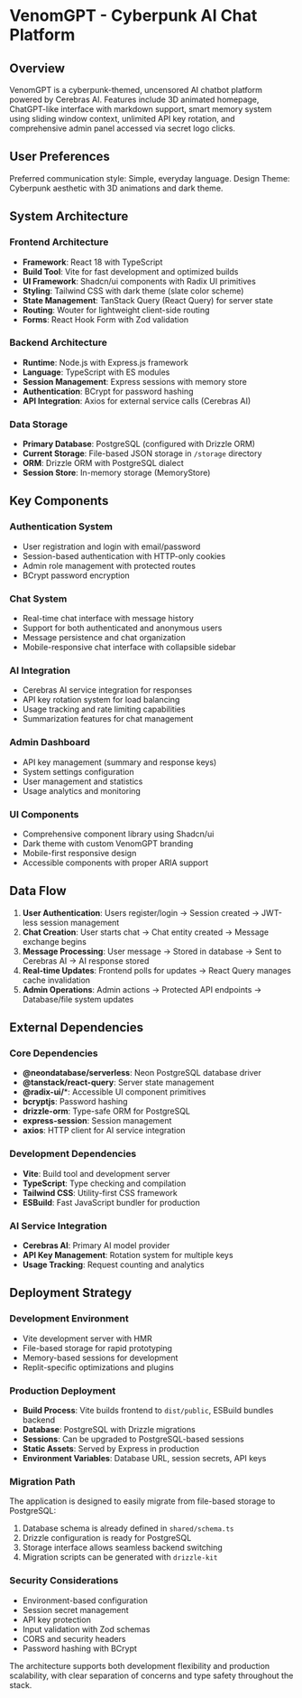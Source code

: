 # VenomGPT - Cyberpunk AI Chat Platform

## Overview

VenomGPT is a cyberpunk-themed, uncensored AI chatbot platform powered by Cerebras AI. Features include 3D animated homepage, ChatGPT-like interface with markdown support, smart memory system using sliding window context, unlimited API key rotation, and comprehensive admin panel accessed via secret logo clicks.

## User Preferences

Preferred communication style: Simple, everyday language.
Design Theme: Cyberpunk aesthetic with 3D animations and dark theme.

## System Architecture

### Frontend Architecture
- **Framework**: React 18 with TypeScript
- **Build Tool**: Vite for fast development and optimized builds
- **UI Framework**: Shadcn/ui components with Radix UI primitives
- **Styling**: Tailwind CSS with dark theme (slate color scheme)
- **State Management**: TanStack Query (React Query) for server state
- **Routing**: Wouter for lightweight client-side routing
- **Forms**: React Hook Form with Zod validation

### Backend Architecture
- **Runtime**: Node.js with Express.js framework
- **Language**: TypeScript with ES modules
- **Session Management**: Express sessions with memory store
- **Authentication**: BCrypt for password hashing
- **API Integration**: Axios for external service calls (Cerebras AI)

### Data Storage
- **Primary Database**: PostgreSQL (configured with Drizzle ORM)
- **Current Storage**: File-based JSON storage in `/storage` directory
- **ORM**: Drizzle ORM with PostgreSQL dialect
- **Session Store**: In-memory storage (MemoryStore)

## Key Components

### Authentication System
- User registration and login with email/password
- Session-based authentication with HTTP-only cookies
- Admin role management with protected routes
- BCrypt password encryption

### Chat System
- Real-time chat interface with message history
- Support for both authenticated and anonymous users
- Message persistence and chat organization
- Mobile-responsive chat interface with collapsible sidebar

### AI Integration
- Cerebras AI service integration for responses
- API key rotation system for load balancing
- Usage tracking and rate limiting capabilities
- Summarization features for chat management

### Admin Dashboard
- API key management (summary and response keys)
- System settings configuration
- User management and statistics
- Usage analytics and monitoring

### UI Components
- Comprehensive component library using Shadcn/ui
- Dark theme with custom VenomGPT branding
- Mobile-first responsive design
- Accessible components with proper ARIA support

## Data Flow

1. **User Authentication**: Users register/login → Session created → JWT-less session management
2. **Chat Creation**: User starts chat → Chat entity created → Message exchange begins
3. **Message Processing**: User message → Stored in database → Sent to Cerebras AI → AI response stored
4. **Real-time Updates**: Frontend polls for updates → React Query manages cache invalidation
5. **Admin Operations**: Admin actions → Protected API endpoints → Database/file system updates

## External Dependencies

### Core Dependencies
- **@neondatabase/serverless**: Neon PostgreSQL database driver
- **@tanstack/react-query**: Server state management
- **@radix-ui/***: Accessible UI component primitives
- **bcryptjs**: Password hashing
- **drizzle-orm**: Type-safe ORM for PostgreSQL
- **express-session**: Session management
- **axios**: HTTP client for AI service integration

### Development Dependencies
- **Vite**: Build tool and development server
- **TypeScript**: Type checking and compilation
- **Tailwind CSS**: Utility-first CSS framework
- **ESBuild**: Fast JavaScript bundler for production

### AI Service Integration
- **Cerebras AI**: Primary AI model provider
- **API Key Management**: Rotation system for multiple keys
- **Usage Tracking**: Request counting and analytics

## Deployment Strategy

### Development Environment
- Vite development server with HMR
- File-based storage for rapid prototyping
- Memory-based sessions for development
- Replit-specific optimizations and plugins

### Production Deployment
- **Build Process**: Vite builds frontend to `dist/public`, ESBuild bundles backend
- **Database**: PostgreSQL with Drizzle migrations
- **Sessions**: Can be upgraded to PostgreSQL-based sessions
- **Static Assets**: Served by Express in production
- **Environment Variables**: Database URL, session secrets, API keys

### Migration Path
The application is designed to easily migrate from file-based storage to PostgreSQL:
1. Database schema is already defined in `shared/schema.ts`
2. Drizzle configuration is ready for PostgreSQL
3. Storage interface allows seamless backend switching
4. Migration scripts can be generated with `drizzle-kit`

### Security Considerations
- Environment-based configuration
- Session secret management
- API key protection
- Input validation with Zod schemas
- CORS and security headers
- Password hashing with BCrypt

The architecture supports both development flexibility and production scalability, with clear separation of concerns and type safety throughout the stack.